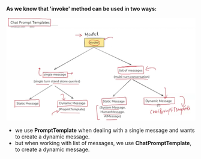 **As we know that 'invoke' method can be used in two ways:**

![alt text](image-1.png)


* we use **PromptTemplate** when dealing with a single message and wants to create a dynamic message.
* but when working with list of messages, we use **ChatPromptTemplate**, to create a dynamic message.

